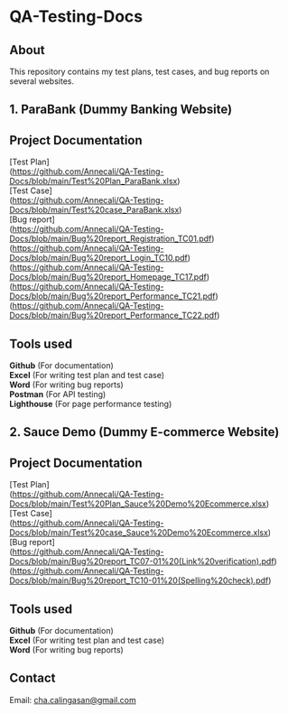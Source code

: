 # QA-Testing-Docs

## About
This repository contains my test plans, test cases, and bug reports on several websites.

## 1. ParaBank (Dummy Banking Website)
## Project Documentation
[Test Plan]  
(https://github.com/Annecali/QA-Testing-Docs/blob/main/Test%20Plan_ParaBank.xlsx)  
[Test Case]  
(https://github.com/Annecali/QA-Testing-Docs/blob/main/Test%20case_ParaBank.xlsx)  
[Bug report]  
(https://github.com/Annecali/QA-Testing-Docs/blob/main/Bug%20report_Registration_TC01.pdf)  
(https://github.com/Annecali/QA-Testing-Docs/blob/main/Bug%20report_Login_TC10.pdf)  
(https://github.com/Annecali/QA-Testing-Docs/blob/main/Bug%20report_Homepage_TC17.pdf)  
(https://github.com/Annecali/QA-Testing-Docs/blob/main/Bug%20report_Performance_TC21.pdf)  
(https://github.com/Annecali/QA-Testing-Docs/blob/main/Bug%20report_Performance_TC22.pdf)

## Tools used
**Github** (For documentation)  
**Excel** (For writing test plan and test case)  
**Word** (For writing bug reports)  
**Postman** (For API testing)  
**Lighthouse** (For page performance testing)  



## 2. Sauce Demo (Dummy E-commerce Website)
## Project Documentation
[Test Plan]  
(https://github.com/Annecali/QA-Testing-Docs/blob/main/Test%20Plan_Sauce%20Demo%20Ecommerce.xlsx)  
[Test Case]  
(https://github.com/Annecali/QA-Testing-Docs/blob/main/Test%20case_Sauce%20Demo%20Ecommerce.xlsx)  
[Bug report]  
(https://github.com/Annecali/QA-Testing-Docs/blob/main/Bug%20report_TC07-01%20(Link%20verification).pdf)  
(https://github.com/Annecali/QA-Testing-Docs/blob/main/Bug%20report_TC10-01%20(Spelling%20check).pdf)

## Tools used
**Github** (For documentation)  
**Excel** (For writing test plan and test case)  
**Word** (For writing bug reports)  

## Contact
Email: cha.calingasan@gmail.com
